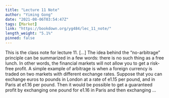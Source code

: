 ```yaml
---
title: "Lecture 11 Note"
author: "Yiming Gong"
date: "2021-08-06T03:54:47Z"
tags: [Market]
link: "https://bookdown.org/yg484/lec_11_note/"
length_weight: "5.1%"
pinned: false
---
```


This is the class note for lecture 11. [...] The idea behind the “no-arbitrage” principle can be summarized in a few words: there is no such thing as a free lunch. In other words, the financial markets will not allow you to get a risk-free profit. A simple example of arbitrage is when a foreign currency is traded on two markets with different exchange rates. Suppose that you can exchange euros to pounds in London at a rate of e1.15 per pound, and in Paris at e1.16 per pound. Then it would be possible to get a guaranteed profit by exchanging one pound for e1.16 in
Paris and then exchanging ...
